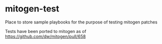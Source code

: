# mitogen-test
Place to store sample playbooks for the purpose of testing mitogen patches

Tests have been ported to mitogen as of https://github.com/dw/mitogen/pull/658
